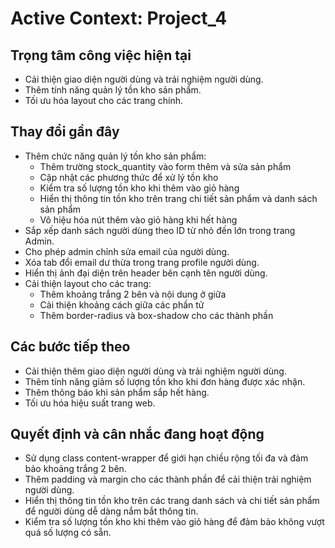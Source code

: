 # Active Context: Project_4

## Trọng tâm công việc hiện tại
* Cải thiện giao diện người dùng và trải nghiệm người dùng.
* Thêm tính năng quản lý tồn kho sản phẩm.
* Tối ưu hóa layout cho các trang chính.

## Thay đổi gần đây
* Thêm chức năng quản lý tồn kho sản phẩm:
  * Thêm trường stock_quantity vào form thêm và sửa sản phẩm
  * Cập nhật các phương thức để xử lý tồn kho
  * Kiểm tra số lượng tồn kho khi thêm vào giỏ hàng
  * Hiển thị thông tin tồn kho trên trang chi tiết sản phẩm và danh sách sản phẩm
  * Vô hiệu hóa nút thêm vào giỏ hàng khi hết hàng
* Sắp xếp danh sách người dùng theo ID từ nhỏ đến lớn trong trang Admin.
* Cho phép admin chỉnh sửa email của người dùng.
* Xóa tab đổi email dư thừa trong trang profile người dùng.
* Hiển thị ảnh đại diện trên header bên cạnh tên người dùng.
* Cải thiện layout cho các trang:
  * Thêm khoảng trắng 2 bên và nội dung ở giữa
  * Cải thiện khoảng cách giữa các phần tử
  * Thêm border-radius và box-shadow cho các thành phần

## Các bước tiếp theo
* Cải thiện thêm giao diện người dùng và trải nghiệm người dùng.
* Thêm tính năng giảm số lượng tồn kho khi đơn hàng được xác nhận.
* Thêm thông báo khi sản phẩm sắp hết hàng.
* Tối ưu hóa hiệu suất trang web.

## Quyết định và cân nhắc đang hoạt động
* Sử dụng class content-wrapper để giới hạn chiều rộng tối đa và đảm bảo khoảng trắng 2 bên.
* Thêm padding và margin cho các thành phần để cải thiện trải nghiệm người dùng.
* Hiển thị thông tin tồn kho trên các trang danh sách và chi tiết sản phẩm để người dùng dễ dàng nắm bắt thông tin.
* Kiểm tra số lượng tồn kho khi thêm vào giỏ hàng để đảm bảo không vượt quá số lượng có sẵn. 